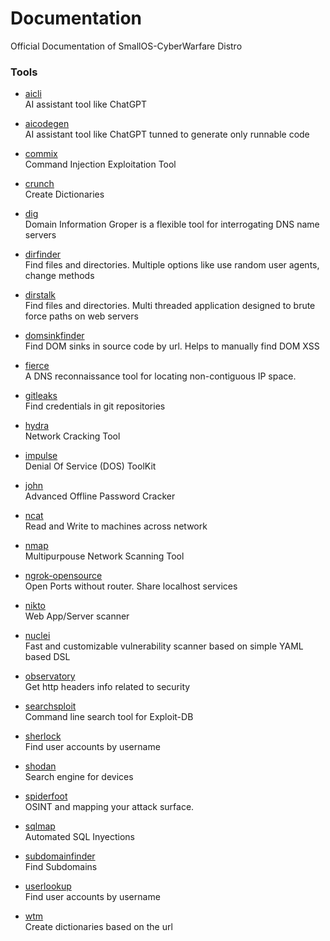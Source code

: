 # Documentation

Official Documentation of SmallOS-CyberWarfare Distro

### Tools
- [aicli](https://github.com/smallOS-cyberwarfare/smallOS-cyberwarfare/blob/master/docs/Tools/aicli/README.md)  
AI assistant tool like ChatGPT

- [aicodegen](https://github.com/smallOS-cyberwarfare/smallOS-cyberwarfare/blob/master/docs/Tools/aicodegen/README.md)  
AI assistant tool like ChatGPT tunned to generate only runnable code

- [commix](https://github.com/smallOS-cyberwarfare/smallOS-cyberwarfare/blob/master/docs/Tools/commix/README.md)  
Command Injection Exploitation Tool

- [crunch](https://github.com/smallOS-cyberwarfare/smallOS-cyberwarfare/blob/master/docs/Tools/crunch/README.md)  
Create Dictionaries 

- [dig](https://github.com/smallOS-cyberwarfare/smallOS-cyberwarfare/blob/master/docs/Tools/dig/README.md)  
Domain Information Groper is a flexible tool for interrogating DNS name servers  
  
- [dirfinder](https://github.com/smallOS-cyberwarfare/smallOS-cyberwarfare/blob/master/docs/Tools/dirfinder/README.md)  
Find files and directories. Multiple options like use random user agents, change methods   
- [dirstalk](https://github.com/smallOS-cyberwarfare/smallOS-cyberwarfare/blob/master/docs/Tools/dirstalk/README.md)  
Find files and directories. Multi threaded application designed to brute force paths on web servers  
  
- [domsinkfinder](https://github.com/smallOS-cyberwarfare/smallOS-cyberwarfare/blob/master/docs/Tools/domsinkfinder/README.md)  
Find DOM sinks in source code by url. Helps to manually find DOM XSS  

- [fierce](https://github.com/smallOS-cyberwarfare/smallOS-cyberwarfare/blob/master/docs/Tools/fierce/README.md)  
A DNS reconnaissance tool for locating non-contiguous IP space.
  
- [gitleaks](https://github.com/smallOS-cyberwarfare/smallOS-cyberwarfare/blob/master/docs/Tools/gitleaks/README.md)  
Find credentials in git repositories

- [hydra](https://github.com/smallOS-cyberwarfare/smallOS-cyberwarfare/blob/master/docs/Tools/hydra/README.md)  
Network Cracking Tool

- [impulse](https://github.com/smallOS-cyberwarfare/smallOS-cyberwarfare/blob/master/docs/Tools/impulse/README.md)  
Denial Of Service (DOS) ToolKit  

- [john](https://github.com/smallOS-cyberwarfare/smallOS-cyberwarfare/blob/master/docs/Tools/john/README.md)  
Advanced Offline Password Cracker
  
- [ncat](https://github.com/smallOS-cyberwarfare/smallOS-cyberwarfare/blob/master/docs/Tools/ncat/README.md)  
Read and Write to machines across network

- [nmap](https://github.com/smallOS-cyberwarfare/smallOS-cyberwarfare/blob/master/docs/Tools/nmap/README.md)  
Multipurpouse Network Scanning Tool  
   
- [ngrok-opensource](https://github.com/smallOS-cyberwarfare/smallOS-cyberwarfare/blob/master/docs/Tools/ngrok/README.md)  
Open Ports without router. Share localhost services

- [nikto](https://github.com/smallOS-cyberwarfare/smallOS-cyberwarfare/blob/master/docs/Tools/nikto/README.md)  
Web App/Server scanner
  
- [nuclei](https://github.com/smallOS-cyberwarfare/smallOS-cyberwarfare/blob/master/docs/Tools/nuclei/README.md)  
Fast and customizable vulnerability scanner based on simple YAML based DSL  

- [observatory](https://github.com/smallOS-cyberwarfare/smallOS-cyberwarfare/blob/master/docs/Tools/observatory/README.md)  
Get http headers info related to security 

- [searchsploit](https://github.com/smallOS-cyberwarfare/smallOS-cyberwarfare/blob/master/docs/Tools/searchsploit/README.md)  
Command line search tool for Exploit-DB 

- [sherlock](https://github.com/smallOS-cyberwarfare/smallOS-cyberwarfare/blob/master/docs/Tools/sherlock/README.md)  
Find user accounts by username

- [shodan](https://github.com/smallOS-cyberwarfare/smallOS-cyberwarfare/blob/master/docs/Tools/shodan/README.md)  
Search engine for devices 
 
- [spiderfoot](https://github.com/smallOS-cyberwarfare/smallOS-cyberwarfare/blob/master/docs/Tools/spiderfoot/README.md)  
OSINT and mapping your attack surface.

- [sqlmap](https://github.com/smallOS-cyberwarfare/smallOS-cyberwarfare/blob/master/docs/Tools/sqlmap/README.md)  
Automated SQL Inyections  
  
- [subdomainfinder](https://github.com/smallOS-cyberwarfare/smallOS-cyberwarfare/blob/master/docs/Tools/subdomainfinder/README.md)  
Find Subdomains 

- [userlookup](https://github.com/smallOS-cyberwarfare/smallOS-cyberwarfare/blob/master/docs/Tools/userlookup/README.md)  
Find user accounts by username  

- [wtm](https://github.com/smallOS-cyberwarfare/smallOS-cyberwarfare/blob/master/docs/Tools/wtm/README.md)  
Create dictionaries based on the url
